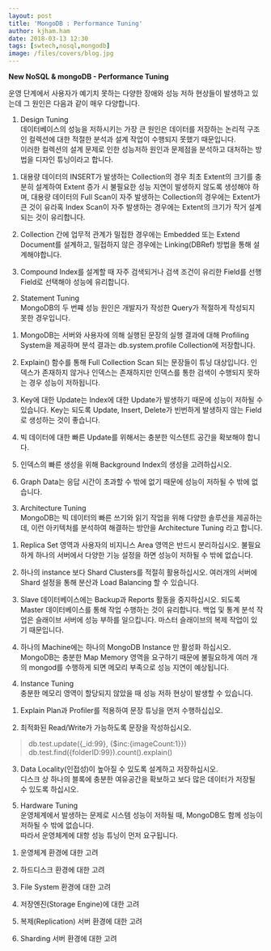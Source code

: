 ```yaml
---
layout: post
title: 'MongoDB : Performance Tuning'
author: kjham.ham
date: 2018-03-13 12:30
tags: [swtech,nosql,mongodb]
image: /files/covers/blog.jpg
---
```


**New NoSQL & mongoDB - Performance Tuning**

운영 단계에서 사용자가 예기치 못하는 다양한 장애와 성능 저하 현상들이 발생하고 있는데 그 원인은 다음과 같이 매우 다양합니다.

1. Design Tuning  
데이터베이스의 성능을 저하시키는 가장 큰 원인은 데이터를 저장하는 논리적 구조인 컬렉션에 대한 적절한 분석과 설계 작업이 수행되지 못했기 때문입니다.  
이러한 컬렉션의 설계 문제로 인한 성능저하 원인과 문제점을 분석하고 대처하는 방법을 디자인 튜닝이라고 합니다.

1) 대용량 데이터의 INSERT가 발생하는 Collection의 경우 최초 Extent의 크기를 충분히 설계하여 Extent 증가 시 불필요한 성능 지연이 발생하지 않도록 생성해야 하며, 대용량 데이터의 Full Scan이 자주 발생하는 Collection의 경우에는 Extent가 큰 것이 유라혹 Index Scan이 자주 발생하는 경우에는 Extent의 크기가 작거 설계되는 것이 유리합니다.

2) Collection 간에 업무적 관계가 밀접한 경우에는 Embedded 또는 Extend Document를 설계하고, 밀접하지 않은 경우에는 Linking(DBRef) 방법을 통해 설계해야합니다.

3) Compound Index를 설계할 때 자주 검색되거나 검색 조건이 유리한 Field를 선행 Field로 선택해야 성능에 유리합니다.

2. Statement Tuning  
MongoDB의 두 번쨰 성능 원인은 개발자가 작성한 Query가 적절하게 작성되지 못한 경우입니다.

1) MongoDB는 서버와 사용자에 의해 실행된 문장의 실행 결과에 대해 Profiling System을 제공하며 분석 결과는 db.system.profile Collection에 저장합니다.

2) Explain() 함수를 통해 Full Collection Scan 되는 문장들이 튜닝 대상입니다.
인덱스가 존재하지 않거나 인덱스는 존재하지만 인덱스를 통한 검색이 수행되지 못하는 경우 성능이 저하됩니다.

3) Key에 대한 Update는 Index에 대한 Update가 발생하기 때문에 성능이 저하될 수 있습니다. Key는 되도록 Update, Insert, Delete가 빈번하게 발생하지 않는 Field로 생성하는 것이 좋습니다.

4) 빅 데이터에 대한 빠른 Update를 위해서는 충분한 익스텐트 공간을 확보해야 합니다.

5) 인덱스의 빠른 생성을 위해 Background Index의 생성을 고려하십시오.

6) Graph Data는 응답 시간이 초과할 수 밖에 없기 때문에 성능이 저하될 수 밖에 없습니다.

3. Architecture Tuning  
MongoDB는 빅 데이터의 빠른 쓰기와 읽기 작업을 위해 다양한 솔루션을 제공하는데, 이런 아키텍처를 분석하여 해결하는 방안을 Architecture Tuning 라고 합니다.

1) Replica Set 영역과 사용자의 비지니스 Area 영역은 반드시 분리하십시오. 불필요하게 하나의 서버에서 다양한 기능 설정을 하면 성능이 저하될 수 밖에 없습니다.

2) 하나의 instance 보다 Shard Clusters를 적절히 활용하십시오. 여러개의 서버에 Shard 설정을 통해 분산과 Load Balancing 할 수 있습니다.

3) Slave 데이터베이스에는 Backup과 Reports 활동을 중지하십시오. 되도록 Master 데이터베이스를 통해 작업 수행하는 것이 유리합니다. 백업 및 통계 분석 작업은 슬래이브 서버에 성능 부하를 일으킵니다. 마스터 슬래이브의 복제 작업이 있기 때문입니다.

4) 하나의 Machine에는 하나의 MongoDB Instance 만 활성화 하십시오. MongoDB는 충분한 Map Memory 영역을 요구하기 때문에 불필요하게 여러 개의 mongod를 수행하게 되면 메모리 부족으로 성능 지연이 예상됩니다.

4. Instance Tuning  
충분한 메모리 영역이 할당되지 않았을 때 성능 저하 현상이 발생할 수 있습니다.  

1) Explain Plan과 Profiler를 적용하여 문장 튜닝을 먼저 수행하십십오.

2) 최적화된 Read/Write가 가능하도록 문장을 작성하십시오.
>db.test.update({_id:99}, {$inc:{imageCount:1}})  
db.test.find({folderID:99}).count().explain()

3) Data Locality(인접성)이 높아질 수 있도록 설계하고 저장하십시오.  
디스크 상 하나의 블록에 충분한 여유공간을 확보하고 보다 많은 데이터가 저장될 수 있도록 하십시오.

5. Hardware Tuning  
운영체계에서 발생하는 문제로 시스템 성능이 저하될 때, MongoDB도 함께 성능이 저하될 수 밖에 없습니다.  
따라서 운영체계에 대항 성능 튜닝이 먼저 요구됩니다.  

1) 운영체계 환경에 대한 고려

2) 하드디스크 환경에 대한 고려

3) File System 환경에 대한 고려

4) 저장엔진(Storage Engine)에 대한 고려

5) 복제(Replication) 서버 환경에 대한 고려

6) Sharding 서버 환경에 대한 고려